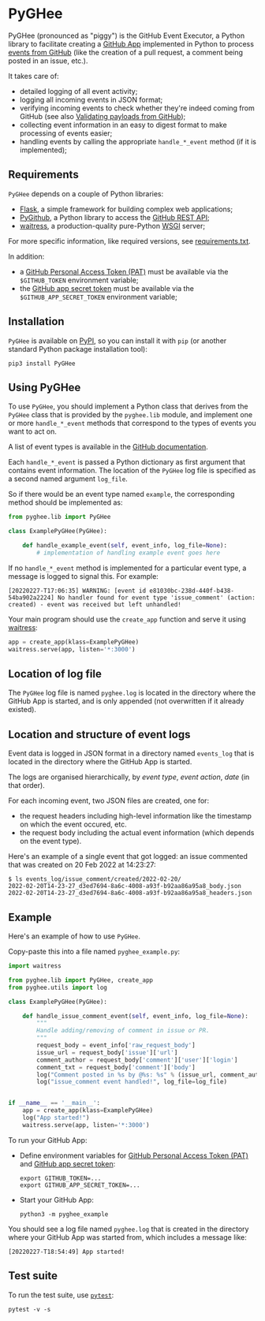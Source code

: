 # PyGHee

PyGHee (pronounced as "piggy") is the GitHub Event Executor, a Python library to facilitate creating a [GitHub App](https://docs.github.com/en/developers/apps) 
implemented in Python to process [events from GitHub](https://docs.github.com/en/developers/webhooks-and-events/webhooks/webhook-events-and-payloads) (like the creation of a pull request, a comment being posted in an issue, etc.).

It takes care of:

* detailed logging of all event activity;
* logging all incoming events in JSON format;
* verifying incoming events to check whether they're indeed coming from GitHub (see also [Validating payloads from GitHub](https://docs.github.com/en/developers/webhooks-and-events/webhooks/securing-your-webhooks#validating-payloads-from-github));
* collecting event information in an easy to digest format to make processing of events easier;
* handling events by calling the appropriate `handle_*_event` method (if it is implemented);

## Requirements

`PyGHee` depends on a couple of Python libraries:

* [Flask](https://pypi.org/project/Flask), a simple framework for building complex web applications;
* [PyGithub](https://pypi.org/project/PyGithub), a Python library to access the [GitHub REST API](https://docs.github.com/en/rest);
* [waitress](https://pypi.org/project/waitress), a production-quality pure-Python [WSGI](https://www.python.org/dev/peps/pep-3333) server;

For more specific information, like required versions, see [requirements.txt](requirements.txt).

In addition:
* a [GitHub Personal Access Token (PAT)](https://docs.github.com/en/authentication/keeping-your-account-and-data-secure/creating-a-personal-access-token) must be available via the `$GITHUB_TOKEN` environment variable;
* the [GitHub app secret token](https://docs.github.com/en/developers/webhooks-and-events/webhooks/securing-your-webhooks) must be available via the `$GITHUB_APP_SECRET_TOKEN` environment variable;

## Installation

`PyGHee` is available on [PyPI](https://pypi.org/project/PyGHee/), so you can install it with `pip` (or another standard Python package installation tool):

```
pip3 install PyGHee
```

## Using PyGHee

To use `PyGHee`, you should implement a Python class that derives from the `PyGHee` class that is provided by the `pyghee.lib` module,
and implement one or more `handle_*_event` methods that correspond to the types of events you want to act on.

A list of event types is available in the [GitHub documentation](https://docs.github.com/en/developers/webhooks-and-events/webhooks/webhook-events-and-payloads).

Each `handle_*_event` is passed a Python dictionary as first argument that contains event information.
The location of the `PyGHee` log file is specified as a second named argument `log_file`.

So if there would be an event type named `example`, the corresponding method should be implemented as:

```python
from pyghee.lib import PyGHee

class ExamplePyGHee(PyGHee):

    def handle_example_event(self, event_info, log_file=None):
        # implementation of handling example event goes here
```

If no `handle_*_event` method is implemented for a particular event type, a message is logged to signal this.
For example:
```
[20220227-T17:06:35] WARNING: [event id e81030bc-238d-440f-b438-54ba902a2224] No handler found for event type 'issue_comment' (action: created) - event was received but left unhandled!
```

Your main program should use the `create_app` function and serve it using [waitress](https://pypi.org/project/waitress):

```python
app = create_app(klass=ExamplePyGHee)
waitress.serve(app, listen='*:3000')
```

## Location of log file

The `PyGHee` log file is named `pyghee.log` is located in the directory where the GitHub App is started, and is only appended (not overwritten if it already existed).

## Location and structure of event logs

Event data is logged in JSON format in a directory named `events_log` that is located in the directory where the GitHub App is started.

The logs are organised hierarchically, by *event type*, *event action*, *date* (in that order).

For each incoming event, two JSON files are created, one for:
* the request headers including high-level information like the timestamp on which the event occured, etc.
* the request body including the actual event information (which depends on the event type).

Here's an example of a single event that got logged: an issue commented that was created on 20 Feb 2022 at 14:23:27:
```
$ ls events_log/issue_comment/created/2022-02-20/
2022-02-20T14-23-27_d3ed7694-8a6c-4008-a93f-b92aa86a95a8_body.json
2022-02-20T14-23-27_d3ed7694-8a6c-4008-a93f-b92aa86a95a8_headers.json
```

## Example

Here's an example of how to use `PyGHee`.

Copy-paste this into a file named `pyghee_example.py`:

```python
import waitress

from pyghee.lib import PyGHee, create_app
from pyghee.utils import log

class ExamplePyGHee(PyGHee):

    def handle_issue_comment_event(self, event_info, log_file=None):
        """
        Handle adding/removing of comment in issue or PR.
        """
        request_body = event_info['raw_request_body']
        issue_url = request_body['issue']['url']
        comment_author = request_body['comment']['user']['login']
        comment_txt = request_body['comment']['body']
        log("Comment posted in %s by @%s: %s" % (issue_url, comment_author, comment_txt))
        log("issue_comment event handled!", log_file=log_file)


if __name__ == '__main__':
    app = create_app(klass=ExamplePyGHee)
    log("App started!")
    waitress.serve(app, listen='*:3000')
```

To run your GitHub App:

* Define environment variables for [GitHub Personal Access Token (PAT)](https://docs.github.com/en/authentication/keeping-your-account-and-data-secure/creating-a-personal-access-token) and [GitHub app secret token](https://docs.github.com/en/developers/webhooks-and-events/securing-your-webhooks):
  ```
  export GITHUB_TOKEN=...
  export GITHUB_APP_SECRET_TOKEN=...
  ```

* Start your GitHub App:
  ```
  python3 -m pyghee_example
  ```

You should see a log file named `pyghee.log` that is created in the directory where your GitHub App was started from, which includes a message like:
```
[20220227-T18:54:49] App started!
```

## Test suite

To run the test suite, use [`pytest`](https://pypi.org/project/pytest):

```
pytest -v -s
```
